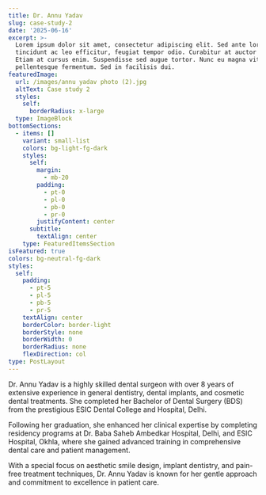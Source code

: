 ```yaml
---
title: Dr. Annu Yadav
slug: case-study-2
date: '2025-06-16'
excerpt: >-
  Lorem ipsum dolor sit amet, consectetur adipiscing elit. Sed ante lorem,
  tincidunt ac leo efficitur, feugiat tempor odio. Curabitur at auctor sapien.
  Etiam at cursus enim. Suspendisse sed augue tortor. Nunc eu magna vitae lorem
  pellentesque fermentum. Sed in facilisis dui.
featuredImage:
  url: /images/annu yadav photo (2).jpg
  altText: Case study 2
  styles:
    self:
      borderRadius: x-large
  type: ImageBlock
bottomSections:
  - items: []
    variant: small-list
    colors: bg-light-fg-dark
    styles:
      self:
        margin:
          - mb-20
        padding:
          - pt-0
          - pl-0
          - pb-0
          - pr-0
        justifyContent: center
      subtitle:
        textAlign: center
    type: FeaturedItemsSection
isFeatured: true
colors: bg-neutral-fg-dark
styles:
  self:
    padding:
      - pt-5
      - pl-5
      - pb-5
      - pr-5
    textAlign: center
    borderColor: border-light
    borderStyle: none
    borderWidth: 0
    borderRadius: none
    flexDirection: col
type: PostLayout
---
```

Dr. Annu Yadav is a highly skilled dental surgeon with over 8 years of extensive experience in general dentistry, dental implants, and cosmetic dental treatments. She completed her Bachelor of Dental Surgery (BDS) from the prestigious ESIC Dental College and Hospital, Delhi.

Following her graduation, she enhanced her clinical expertise by completing residency programs at Dr. Baba Saheb Ambedkar Hospital, Delhi, and ESIC Hospital, Okhla, where she gained advanced training in comprehensive dental care and patient management.

With a special focus on aesthetic smile design, implant dentistry, and pain-free treatment techniques, Dr. Annu Yadav is known for her gentle approach and commitment to excellence in patient care.
